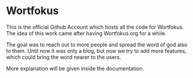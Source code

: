# Wortfokus

This is the official Github Account which hosts all the code for Wortfokus.
The idea of this work came after having Wortfokus.org for a while.

The goal was to reach out to more people and spread the word of god also to them.
Until now it was only a blog, but now we try to add more features, which could bring the word nearer to the users.

More explanation will be given inside the documentation.